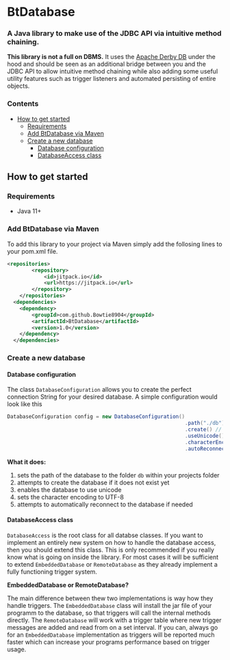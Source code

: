 # BtDatabase
### A Java library to make use of the JDBC API via intuitive method chaining. 

**This library is not a full on DBMS.** It uses the [Apache Derby DB](https://db.apache.org/derby/) under the hood and should be seen as an additional bridge between you and the JDBC API to allow intuitive method chaining while also adding some useful utility features such as trigger listeners and automated persisting of entire objects.

### Contents
- [How to get started](https://github.com/Bowtie8904/BtDatabase/blob/master/README.md#how-to-get-started)
  - [Requirements](https://github.com/Bowtie8904/BtDatabase/blob/master/README.md#requirements)
  - [Add BtDatabase via Maven](https://github.com/Bowtie8904/BtDatabase/blob/master/README.md#add-btdatabase-via-maven)
  - [Create a new database](https://github.com/Bowtie8904/BtDatabase/blob/master/README.md#create-a-new-database)
    - [Database configuration](https://github.com/Bowtie8904/BtDatabase/blob/master/README.md#database-configuration)
    - [DatabaseAccess class](https://github.com/Bowtie8904/BtDatabase/blob/master/README.md#databaseaccess-class)


## How to get started

  ### Requirements
  - Java 11+


  ### Add BtDatabase via Maven
  To add this library to your project via Maven simply add the follosing lines to your pom.xml file.

  ```xml
  <repositories>
          <repository>
              <id>jitpack.io</id>
              <url>https://jitpack.io</url>
          </repository>
      </repositories>
    <dependencies>
      <dependency>
          <groupId>com.github.Bowtie8904</groupId>
          <artifactId>BtDatabase</artifactId>
          <version>1.0</version>
      </dependency>
    </dependencies>
  ``` 

  ### Create a new database
  #### Database configuration
  The class `DatabaseConfiguration` allows you to create the perfect connection String for your desired database.
  A simple configuration would look like this
  ```Java
  DatabaseConfiguration config = new DatabaseConfiguration()
                                                            .path("./db") // 1
                                                            .create() // 2
                                                            .useUnicode() // 3
                                                            .characterEncoding("utf8") // 4
                                                            .autoReconnect(); // 5
  ```
  **What it does:**
  1. sets the path of the database to the folder `db` within your projects folder
  2. attempts to create the database if it does not exist yet
  3. enables the database to use unicode
  4. sets the character encoding to UTF-8
  5. attempts to automatically reconnect to the database if needed
  
  
  #### DatabaseAccess class
  `DatabaseAccess` is the root class for all databse classes. If you want to implement an entirely new system on how to handle the database access, then you should extend this class. This is only recommended if you really know what is going on inside the library. For most cases it will be sufficient to extend `EmbeddedDatabase` or `RemoteDatabase` as they already implement a fully functioning trigger system.

  **EmbeddedDatabase or RemoteDatabase?**
  
  The main difference between thew two implementations is way how they handle triggers. The `EmbeddedDatabase` class will install the jar file of your programm to the database, so that triggers will call the internal methods directly. The `RemoteDatabase` will work with a trigger table where new trigger messages are added and read from on a set interval. 
  If you can, always go for an `EmbeddedDatabase` implementation as triggers will be reported much faster which can increase your programs performance based on trigger usage.
